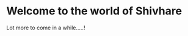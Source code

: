 <html>
<body>

<h1>Welcome to the world of Shivhare</h1>

<p>Lot more to come in a while.....!</p>

</body>
</html>

